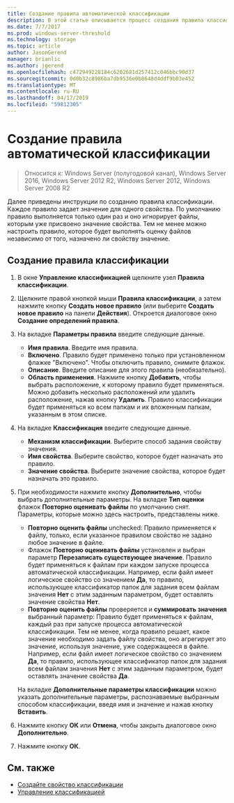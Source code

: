 ```yaml
---
title: Создание правила автоматической классификации
description: В этой статье описывается процесс создания правила классификации для свойства.
ms.date: 7/7/2017
ms.prod: windows-server-threshold
ms.technology: storage
ms.topic: article
author: JasonGerend
manager: brianlic
ms.author: jgerend
ms.openlocfilehash: c472949228184c6202681d257412c046bbc90d37
ms.sourcegitcommit: 0d0b32c8986ba7db9536e0b8648d4ddf9b03e452
ms.translationtype: MT
ms.contentlocale: ru-RU
ms.lasthandoff: 04/17/2019
ms.locfileid: "59812305"
---
```

# <a name="create-an-automatic-classification-rule"></a>Создание правила автоматической классификации

> Относится к: Windows Server (полугодовой канал), Windows Server 2016, Windows Server 2012 R2, Windows Server 2012, Windows Server 2008 R2

Далее приведены инструкции по созданию правила классификации. Каждое правило задает значение для одного свойства. По умолчанию правило выполняется только один раз и оно игнорирует файлы, которым уже присвоено значение свойства. Тем не менее можно настроить правило, которое будет выполнять оценку файлов независимо от того, назначено ли свойству значение.

## <a name="to-create-a-classification-rule"></a>Создание правила классификации

1.  В окне **Управление классификацией** щелкните узел **Правила классификации**.

2.  Щелкните правой кнопкой мыши **Правила классификации**, а затем нажмите кнопку **Создать новое правило** (или выберите **Создать новое правило** на панели **Действия**). Откроется диалоговое окно **Создание определений правила**.

3.  На вкладке **Параметры правила** введите следующие данные.

    -   **Имя правила**. Введите имя правила.
    -   **Включено**. Правило будет применено только при установленном флажке "Включено". Чтобы отключить правило, снимите флажок.
    -   **Описание**. Введите описание для этого правила (необязательно).
    -   **Область применения**. Нажмите кнопку **Добавить**, чтобы выбрать расположение, к которому правило будет применяться. Можно добавить несколько расположений или удалить расположение, нажав кнопку **Удалить**. Правило классификации будет применяться ко всем папкам и их вложенным папкам, указанным в этом списке.

4.  На вкладке **Классификация** введите следующие данные.

    -   **Механизм классификации**. Выберите способ задания свойству значения.
    -   **Имя свойства**. Выберите свойство, которое будет назначать это правило.
    -   **Значение свойства**. Выберите значение свойства, которое будет назначать это правило.

5.  При необходимости нажмите кнопку **Дополнительно**, чтобы выбрать дополнительные параметры. На вкладке **Тип оценки** флажок **Повторно оценивать файлы** по умолчанию снят. Параметры, которые можно здесь настроить, представлены ниже.

    -   **Повторно оценить файлы** unchecked: Правило применяется к файлу, только, если указанное правилом свойство не задано любое значение в файле.
    -   Флажок **Повторно оценивать файлы** установлен и выбран параметр **Перезаписать существующее значение**. Правило будет применяться к файлам при каждом запуске процесса автоматической классификации. Например, если файл имеет логическое свойство со значением **Да**, то правило, использующее классификатор папок для задания всем файлам значения **Нет** с этим заданным параметром, будет оставлять значение свойства **Нет**.
    -   **Повторно оценить файлы** проверяется и **суммировать значения** выбранный параметр: Правило будет применяться к файлам, каждый раз при запуске процесса автоматической классификации. Тем не менее, когда правило решает, какое значение необходимо задать файлу свойства, оно агрегирует это значение, используя значение, уже содержащееся в файле. Например, если файл имеет логическое свойство со значением **Да**, то правило, использующее классификатор папок для задания всем файлам значения **Нет** с этим заданным параметром, будет оставлять значение свойства **Да**.

    На вкладке **Дополнительные параметры классификации** можно указать дополнительные параметры, распознаваемые выбранным способом классификации, введя имя и значение и нажав кнопку **Вставить**.

6.  Нажмите кнопку **ОК** или **Отмена**, чтобы закрыть диалоговое окно **Дополнительно**.

7.  Нажмите кнопку **ОК**.

## <a name="see-also"></a>См. также

-   [Создайте свойство классификации](create-classification-property.md)
-   [Управление классификацией](classification-management.md)